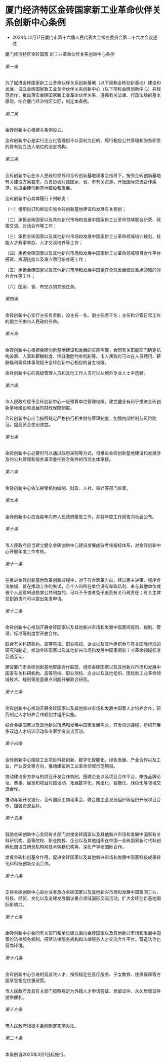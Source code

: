 # 厦门经济特区金砖国家新工业革命伙伴关系创新中心条例

- 2024年12月17日厦门市第十六届人民代表大会常务委员会第二十六次会议通过

<!-- INFO END -->

厦门经济特区金砖国家 新工业革命伙伴关系创新中心条例

###### 第一条

为了促进金砖国家新工业革命伙伴关系创新基地（以下简称金砖创新基地）建设和发展，设立金砖国家新工业革命伙伴关系创新中心（以下简称金砖创新中心）并规范运作，推动落实金砖国家新工业革命伙伴关系，遵循有关法律、行政法规的基本原则，结合厦门经济特区实际，制定本条例。

###### 第二条

金砖创新中心根据本条例设立。

金砖创新中心是实行企业化管理但不以营利为目的、履行相应公共管理和服务职责的具有独立法人地位的法定机构。

###### 第三条

金砖创新中心在市人民政府领导和金砖创新基地理事会指导下，按照金砖创新基地有关建设方案要求，负责协调对接国家、省、市有关资源，开拓国际交流合作渠道，推进金砖创新基地建设和发展。

金砖创新中心具体履行下列职责：

（一）组织拟订和推动实施金砖创新基地建设和发展有关规划；

（二）承担金砖国家以及其他新兴市场和发展中国家新工业革命领域联合研究、政策交流、对话合作等工作；

（三）承担金砖国家以及其他新兴市场和发展中国家新工业革命领域培训规划、技能人才赛事举办、人才交流培养等工作；

（四）承担金砖国家以及其他新兴市场和发展中国家新工业革命领域项目合作平台搭建、资源链接以及重点项目培育等工作；

（五）承担金砖国家以及其他新兴市场和发展中国家在全球发展倡议重点领域的对外合作等工作；

（六）国家、省、市交办的其他任务。

###### 第四条

金砖创新中心实行主任负责制，设主任一名、副主任若干名；主任和分管日常工作的副主任由市人民政府任命。

###### 第五条

金砖创新中心根据金砖创新基地建设和发展的实际需要，会同有关职能部门确定机构设置、人事和薪酬制度、绩效激励约束机制等。市人民政府可以在人员聘用、薪酬福利等具体事项赋予金砖创新中心相应的自主权限。

金砖创新中心的高级管理人员和其他工作人员可以从境外专业人士中选聘。

###### 第六条

市人民政府赋予金砖创新中心一级预算单位管理权限，建立健全有利于推进金砖创新基地建设和发展的财政保障制度。

金砖创新中心应当按照规定严格执行相关财务管理制度，加强内部控制与风险防范，提高资金使用效益。

###### 第七条

金砖创新中心必要时可以通过政府采购等方式，将推进金砖创新基地建设和发展涉及的公共管理和服务事项委托符合条件的市场主体承接。

###### 第八条

金砖创新中心依法接受机构编制、财政、人社、审计等部门监督。

###### 第九条

金砖创新中心应当每年向市人民政府报告工作，并将年度工作报告向社会公布。

###### 第十条

市人民政府应当建立健全金砖创新中心建设发展成效考核指标体系，对金砖创新中心开展年度工作考核。

###### 第十一条

在推进金砖创新基地改革创新过程中，对于符合改革方向、经过民主决策、程序合法依规、旨在推动工作的失误，且个人和所在单位没有牟取私利、未与其他单位或者个人恶意串通损害公共利益的，可以不予或者免予追究有关行政责任；有关主体受到追责时可以提出免责申请。

###### 第十二条

金砖创新中心推动开展金砖国家以及其他新兴市场和发展中国家间规则、规制、管理、标准等制度型开放合作。

联合有关科研机构、高等院校、职业院校、企业以及其他组织参与有关国际标准的研究和制定，推动金砖国家以及其他新兴市场和发展中国家间新工业革命领域标准互通互认。

建设厦门市金砖创新基地智库合作联盟，组织金砖国家以及其他新兴市场和发展中国家有关科研机构、高等院校、职业院校、企业以及其他组织，围绕新工业革命领域技术、规则等层面重点问题开展联合研究。

###### 第十三条

金砖创新中心推动开展金砖国家以及其他新兴市场和发展中国家人才培养合作，研究制定人才培养合作规划并组织实施。

结合金砖国家以及其他新兴市场和发展中国家发展需求，开发培训课程，组织开展多双边人才培训活动和专家学者交流互访。

###### 第十四条

金砖创新中心围绕工业项目科技创新、数字化智能化、绿色发展、产业合作以及工业、产业安全等方向，推动建设新工业革命领域示范项目。

推动建设多方参与的项目开发合作机制，搭建企业以及项目合作平台，举办品牌论坛、赛事、展览和项目对接活动，拓展数字化、网络化、智能化、绿色化等领域交流合作。

推动与新开发银行、金砖国家工商理事会、联合国工业发展组织等组织开展项目合作，加强资源互补。

###### 第十五条

鼓励金砖创新中心会同有关部门对接金砖国家以及其他新兴市场和发展中国家有关科研机构、高等院校、职业院校、企业以及其他组织在中国—金砖国家新时代科创孵化园设立研发机构和技术转移机构等，深化产学研国际合作。

发挥金砖科创基金作用，促进金砖国家以及其他新兴市场和发展中国家科技成果转化和科技创新交流合作。

###### 第十六条

支持金砖创新中心举办或者承办金砖国家以及其他新兴市场和发展中国家间工业、科技、经贸、文化以及全球发展倡议重点领域国际交流活动，扩大金砖创新基地国际影响力。

###### 第十七条

金砖创新中心会同有关部门和单位建立面向金砖国家以及其他新兴市场和发展中国家的法律服务机制，搭建法律服务机构和法律服务人才交流合作平台，营造法治化营商环境。

###### 第十八条

金砖创新中心引进的高层次人才，按照规定在医疗服务、子女教育、住房保障等方面享受相应优惠政策。

市人民政府及其有关部门按照规定为外籍人才申请签证、居留证件、永久居留证件提供便利。

###### 第十九条

市人民政府根据本条例制定实施办法。

###### 第二十条

本条例自2025年3月1日起施行。
